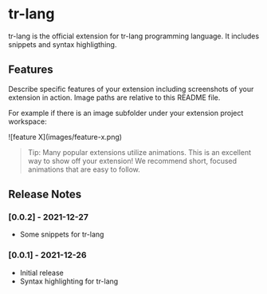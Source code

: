 # tr-lang

tr-lang is the official extension for tr-lang programming language. It includes snippets and syntax highligthing.

## Features

Describe specific features of your extension including screenshots of your extension in action. Image paths are relative to this README file.

For example if there is an image subfolder under your extension project workspace:

\!\[feature X\]\(images/feature-x.png\)

> Tip: Many popular extensions utilize animations. This is an excellent way to show off your extension! We recommend short, focused animations that are easy to follow.

## Release Notes

### [0.0.2] - 2021-12-27

- Some snippets for tr-lang

### [0.0.1] - 2021-12-26

- Initial release
- Syntax highlighting for tr-lang

